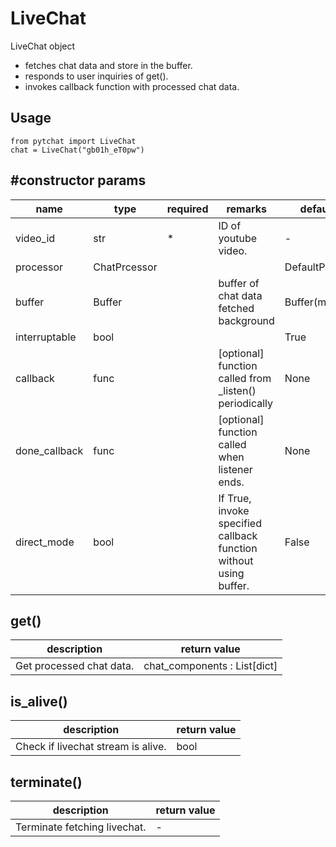 # LiveChat

LiveChat object 
+ fetches chat data and store in the buffer.
+ responds to user inquiries of get().
+ invokes callback function with processed chat data.

## Usage
```
from pytchat import LiveChat
chat = LiveChat("gb01h_eT0pw")
```
## #constructor params

name|type|required|remarks|default value
---|---|---|---|---
video_id|str|*|ID of youtube video.|-
processor|ChatPrcessor|||DefaultProcessor
buffer|Buffer||buffer of chat data fetched background|Buffer(maxsize=20)
interruptable|bool|||True
callback|func||[optional] function called from _listen()  periodically|None
done_callback|func||[optional] function called when listener ends.|None
direct_mode|bool| |If True, invoke specified callback function without using buffer.|False

## get()
description|return value
---|---
Get processed chat data.|chat_components : List[dict]

## is_alive()
description|return value
---|---
Check if livechat stream is alive.|bool

## terminate()
description|return value
---|---
Terminate fetching livechat.|-

